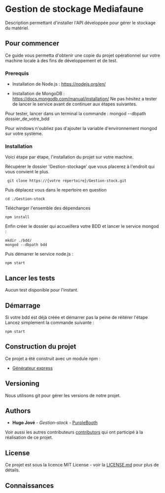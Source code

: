 # Gestion de stockage Mediafaune

Description permettant d'installer l'API développée pour gérer le stockage du matériel.

## Pour commencer

Ce guide vous permetta d'obtenir une copie du projet opérationnel sur votre machine locale à des fins de développement et de test.

### Prerequis

- Installation de Node.js : https://nodejs.org/en/

- Installation de MongoDB : https://docs.mongodb.com/manual/installation/
Ne pas hésitez a tester de lancer le service avant de continuer aux étapes suivantes.

Pour tester, lancer dans un terminal la commande : mongod --dbpath dossier_de_votre_bdd

Pour windows n'oubliez pas d'ajouter la variable d'environnement mongod sur votre système.

### Installation

Voici étape par étape, l'installation du projet sur votre machine.

Récupérer le dossier 'Gestion-stockage' que vous placerez à l'endroit qui vous convient le plus.

```
 git clone https://{votre répertoire}/Gestion-stock.git
```

Puis déplacez vous dans le repertoire en question

```
cd ./Gestion-stock
```

Télécharger l'ensemble des dépendances

```
npm install
```

Enfin créer le dossier qui accueillera votre BDD et lancer le service mongod : 

```
mkdir ./bdd/
mongod --dbpath bdd
```

Puis démarrer le service node.js : 

```
npm start
```

## Lancer les tests

Aucun test disponible pour l'instant.

## Démarrage

Si votre bdd est déjà créée et démarrer pas la peine de réitérer l'étape
Lancez simplement la commande suivante : 

```
npm start
```

## Construction du projet

Ce projet a été construit avec un module npm : 
* [Générateur express](https://www.npmjs.com/package/express-generator)

## Versioning

Nous utilisons git pour gérer les versions de notre projet.

## Authors

* **Hugo Jové** - *Gestion-stock* - [PurpleBooth](https://github.com/PurpleBooth)

Voir aussi les autres contributeurs [contributors](https://github.com/xMADOXX/Gestion-stock/contributors) qui ont participé à la réalisation de ce projet.

## License

Ce projet est sous la licence MIT License - voir la [LICENSE.md](LICENSE.md) pour plus de détails.

## Connaissances

